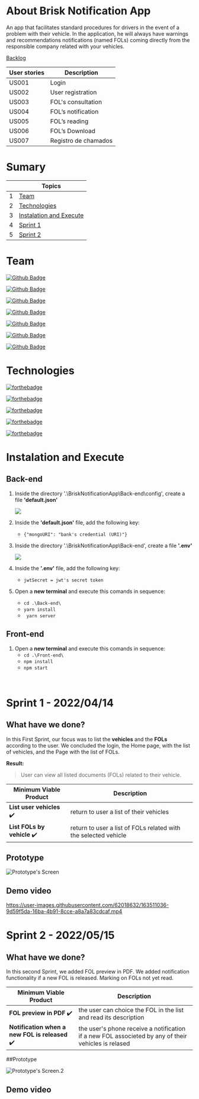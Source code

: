 # About Brisk Notification App
An app that facilitates standard procedures for drivers in the event of a problem with their vehicle. In the application, he will always have warnings and recommendations notifications (named FOLs)  coming directly from the responsible company related with your vehicles.

[Backlog](https://docs.google.com/document/d/1KGt6vxyh9wKg358B0cJNcSXMkGuCCUdJo2MwmlL61Q4/edit?usp=drivesdk)

| User stories | Description|
| ----|---- |
|US001|Login|
|US002|User registration|
|US003|FOL's consultation|
|US004|FOL’s notification|
|US005|FOL’s reading|
|US006|FOL’s Download|
|US007|Registro de chamados|

# Sumary

|  | Topics |
| ---|---- | 
| 1 | <a href="#Team">Team</a>|
| 2 | <a href="#Technologies">Technologies</a>| 
| 3 | <a href="#Instalation-and-Execute">Instalation and Execute| 
| 4 | <a href="#Sprint 1 - 2022/04/14">Sprint 1</a>|
| 5 | <a href="#Sprint 2 - 2022/05/15">Sprint 2</a>|
    
# Team

[![Github Badge](https://img.shields.io/badge/MASTER-Letícia_Santos-100000?style=for-the-badge&logo=github&logoColor=white)](https://github.com/LeticiaSan)

[![Github Badge](https://img.shields.io/badge/PO-Brenno_Richard-100000?style=for-the-badge&logo=github&logoColor=white)](https://github.com/brennorichard)

[![Github Badge](https://img.shields.io/badge/DEV-Edryan_Maciel-100000?style=for-the-badge&logo=github&logoColor=white)](https://github.com/edryan25)

[![Github Badge](https://img.shields.io/badge/DEV-Felipe_Silva-100000?style=for-the-badge&logo=github&logoColor=white)](https://github.com/Ffelipe-Ssilva)

[![Github Badge](https://img.shields.io/badge/DEV-Gabriel_Teixeira-100000?style=for-the-badge&logo=github&logoColor=white)](https://github.com/Gabrieltg7)

[![Github Badge](https://img.shields.io/badge/DEV-Henrique_Erzinger-100000?style=for-the-badge&logo=github&logoColor=white)](https://github.com/henrique73)

[![Github Badge](https://img.shields.io/badge/DEV-Luiz_Miguel-100000?style=for-the-badge&logo=github&logoColor=white)](https://github.com/Salitop)

# Technologies

[![forthebadge](https://img.shields.io/badge/JavaScript-323330?style=for-the-badge&logo=javascript&logoColor=F7DF1E)](https://www.javascript.com)

[![forthebadge](https://img.shields.io/badge/TypeScript-007ACC?style=for-the-badge&logo=typescript&logoColor=white)](https://www.typescriptlang.org/)

[![forthebadge](https://img.shields.io/badge/Node.js-43853D?style=for-the-badge&logo=node.js&logoColor=white)](https://nodejs.org/en/) 

[![forthebadge](https://img.shields.io/badge/React_Native-20232A?style=for-the-badge&logo=react&logoColor=61DAFB)](https://reactnative.dev/)

[![forthebadge](https://img.shields.io/badge/MongoDB-4EA94B?style=for-the-badge&logo=mongodb&logoColor=white)](https://www.mongodb.com/pt-br)


# Instalation and Execute

## Back-end
1. Inside the directory '.\BriskNotificationApp\Back-end\config', create a file **'default.json'**

    ![](https://media.discordapp.net/attachments/829118904005558292/963870080305881129/unknown.png)

2. Inside the **'default.json'** file, add the following key:
   * ``{"mongoURI": "bank's credential (URI)"}``

3. Inside the directory '.\BriskNotificationApp\Back-end\', create a file **'.env'**

    ![](https://cdn.discordapp.com/attachments/829118904005558292/963874291542290462/unknown.png)

4. Inside the **'.env'** file, add the following key:
    * ``jwtSecret = jwt's secret token``

5. Open a **new terminal** and execute this comands in sequence:


    * ``cd .\Back-end\``
    * ``yarn install``
    * `` yarn server``

## Front-end
1. Open a **new terminal** and execute this comands in sequence:
    * ``cd .\Front-end\``
    * ``npm install``   
    * ``npm start``

<br>

# Sprint 1 - 2022/04/14

## What have we done?
In this First Sprint, our focus was to list the **vehicles** and the **FOLs** according to the user. We concluded the login, the Home page, with the list of vehicles, and the Page with the list of FOLs. 

**Result:**
> User can view all listed documents (FOLs) related to their vehicle.

| Minimum Viable Product  | Description |
| ----------- | ---- |
| **List user vehicles** :heavy_check_mark:| return to user a list of their vehicles|
| **List FOLs by vehicle** :heavy_check_mark:| return to user a list of FOLs related with the selected vehicle|

## Prototype

![Prototype's Screen](https://media.discordapp.net/attachments/829118904005558292/964349343358386256/unknown.png?width=1020&height=418)

## Demo video

https://user-images.githubusercontent.com/62018632/163511036-9d59f5da-16ba-4b91-8cce-a8a7a83cdcaf.mp4

# Sprint 2 - 2022/05/15

## What have we done?
    
In this second Sprint, we added FOL preview in PDF. We added notification functionality if a new FOL is released. Marking on FOLs not yet read.

| Minimum Viable Product  | Description |
| ----------- | ---- |
| **FOL preview in PDF** :heavy_check_mark:| the user can choice the FOL in the list and read its description|
| **Notification when a new FOL is released** :heavy_check_mark:| the user's phone receive a notification if a new FOL associeted by any of their vehicles is relased|

##Prototype
    
![Prototype's Screen.2](https://media.discordapp.net/attachments/829118904005558292/975568413747454002/unknown.png?width=538&height=473)    
    
## Demo video
